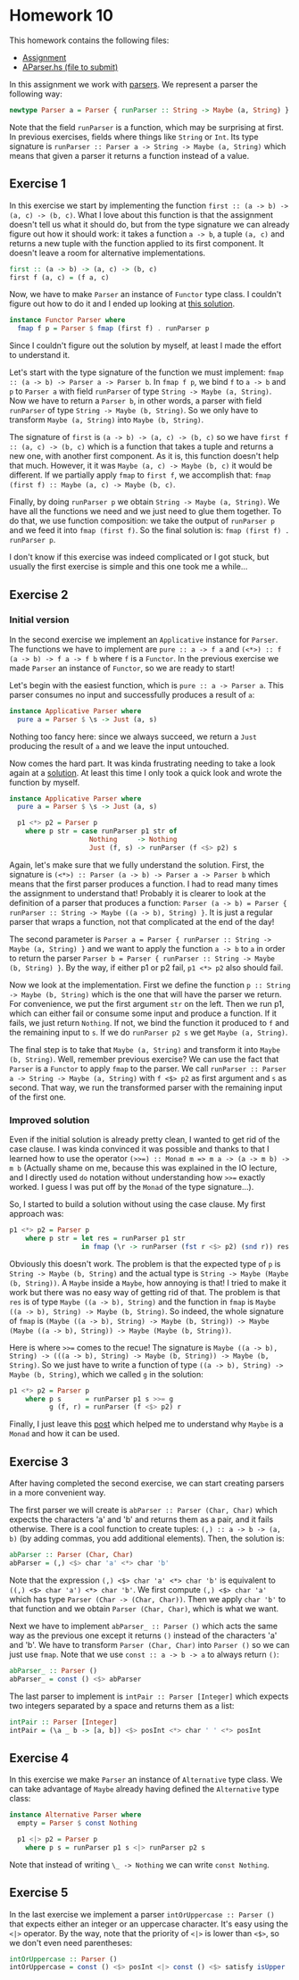 # Homework 10

This homework contains the following files:
* [Assignment](assignment.pdf)
* [AParser.hs (file to submit)](AParser.hs)

In this assignment we work with [parsers](https://en.wikipedia.org/wiki/Parsing). We represent a parser the following way:

```haskell
newtype Parser a = Parser { runParser :: String -> Maybe (a, String) }
```

Note that the field `runParser` is a function, which may be surprising at first. In previous exercises, fields where things like `String` or `Int`. Its type signature is `runParser :: Parser a -> String -> Maybe (a, String)` which means that given a parser it returns a function instead of a value.


## Exercise 1

In this exercise we start by implementing the function `first :: (a -> b) -> (a, c) -> (b, c)`. What I love about this function is that the assignment doesn't tell us what it should do, but from the type signature we can already figure out how it should work: it takes a function `a -> b`, a tuple `(a, c)` and returns a new tuple with the function applied to its first component. It doesn't leave a room for alternative implementations.

```haskell
first :: (a -> b) -> (a, c) -> (b, c)
first f (a, c) = (f a, c)
```

Now, we have to make `Parser` an instance of `Functor` type class. I couldn't figure out how to do it and I ended up looking at [this solution](https://github.com/bschwb/cis194-solutions/blob/master/10-applicative-functors-part1/AParser.hs).

```haskell
instance Functor Parser where
  fmap f p = Parser $ fmap (first f) . runParser p
```

Since I couldn't figure out the solution by myself, at least I made the effort to understand it.

Let's start with the type signature of the function we must implement: `fmap :: (a -> b) -> Parser a -> Parser b`. In `fmap f p`, we bind `f` to `a -> b` and `p` to `Parser a` with field `runParser` of type `String -> Maybe (a, String)`. Now we have to return a `Parser b`, in other words, a parser with field `runParser` of type `String -> Maybe (b, String)`. So we only have to transform `Maybe (a, String)` into `Maybe (b, String)`.

The signature of `first` is `(a -> b) -> (a, c) -> (b, c)` so we have `first f :: (a, c) -> (b, c)` which is a function that takes a tuple and returns a new one, with another first component. As it is, this function doesn't help that much. However, it it was `Maybe (a, c) -> Maybe (b, c)` it would be different. If we partially apply `fmap` to `first f`, we accomplish that: `fmap (first f) :: Maybe (a, c) -> Maybe (b, c)`.

Finally, by doing `runParser p` we obtain `String -> Maybe (a, String)`. We have all the functions we need and we just need to glue them together. To do that, we use function composition: we take the output of `runParser p` and we feed it into `fmap (first f)`. So the final solution is: `fmap (first f) . runParser p`.

I don't know if this exercise was indeed complicated or I got stuck, but usually the first exercise is simple and this one took me a while...

## Exercise 2

### Initial version

In the second exercise we implement an `Applicative` instance for `Parser`. The functions we have to implement are `pure :: a -> f a` and `(<*>) :: f (a -> b) -> f a -> f b` where `f` is a `Functor`. In the previous exercise we made `Parser` an instance of `Functor`, so we are ready to start!

Let's begin with the easiest function, which is `pure :: a -> Parser a`. This parser consumes no input and successfully produces a result of `a`:

```haskell
instance Applicative Parser where
  pure a = Parser $ \s -> Just (a, s)
```

Nothing too fancy here: since we always succeed, we return a `Just` producing the result of `a` and we leave the input untouched.

Now comes the hard part. It was kinda frustrating needing to take a look again at a [solution](https://github.com/bschwb/cis194-solutions/blob/master/10-applicative-functors-part1/AParser.hs). At least this time I only took a quick look and wrote the function by myself.

```haskell
instance Applicative Parser where
  pure a = Parser $ \s -> Just (a, s)

  p1 <*> p2 = Parser p
    where p str = case runParser p1 str of
                    Nothing     -> Nothing
                    Just (f, s) -> runParser (f <$> p2) s
```

Again, let's make sure that we fully understand the solution. First, the signature is `(<*>) :: Parser (a -> b) -> Parser a -> Parser b` which means that the first parser produces a function. I had to read many times the assignment to understand that! Probably it is clearer to look at the definition of a parser that produces a function: `Parser (a -> b) = Parser { runParser :: String -> Maybe ((a -> b), String) }`. It is just a regular parser that wraps a function, not that complicated at the end of the day!

The second parameter is `Parser a = Parser { runParser :: String -> Maybe (a, String) }` and we want to apply the function `a -> b` to `a` in order to return the parser `Parser b = Parser { runParser :: String -> Maybe (b, String) }`. By the way, if either p1 or p2 fail, `p1 <*> p2` also should fail.

Now we look at the implementation. First we define the function `p :: String -> Maybe (b, String)` which is the one that will have the parser we return. For convenience, we put the first argument `str` on the left. Then we run p1, which can either fail or consume some input and produce a function. If it fails, we just return `Nothing`. If not, we bind the function it produced to `f` and the remaining input to `s`. If we do `runParser p2 s` we get `Maybe (a, String)`.

The final step is to take that `Maybe (a, String)` and transform it into `Maybe (b, String)`. Well, remember previous exercise? We can use the fact that `Parser` is a `Functor` to apply `fmap` to the parser. We call `runParser :: Parser a -> String -> Maybe (a, String)` with `f <$> p2` as first argument and `s` as second. That way, we run the transformed parser with the remaining input of the first one.

### Improved solution

Even if the initial solution is already pretty clean, I wanted to get rid of the case clause. I was kinda convinced it was possible and thanks to that I learned how to use the operator `(>>=) :: Monad m => m a -> (a -> m b) -> m b` (Actually shame on me, because this was explained in the IO lecture, and I directly used `do` notation without understanding how `>>=` exactly worked. I guess I was put off by the `Monad` of the type signature...).

So, I started to build a solution without using the case clause. My first approach was:

```haskell
p1 <*> p2 = Parser p
    where p str = let res = runParser p1 str
                  in fmap (\r -> runParser (fst r <$> p2) (snd r)) res
```

Obviously this doesn't work. The problem is that the expected type of `p` is `String -> Maybe (b, String)` and the actual type is `String -> Maybe (Maybe (b, String))`. A `Maybe` inside a `Maybe`, how annoying is that! I tried to make it work but there was no easy way of getting rid of that. The problem is that `res` is of type `Maybe ((a -> b), String)` and the function in `fmap` is `Maybe ((a -> b), String) -> Maybe (b, String)`. So indeed, the whole signature of `fmap` is `(Maybe ((a -> b), String) -> Maybe (b, String)) -> Maybe (Maybe ((a -> b), String)) -> Maybe (Maybe (b, String))`.

Here is where `>>=` comes to the recue! The signature is `Maybe ((a -> b), String) -> (((a -> b), String) -> Maybe (b, String)) -> Maybe (b, String)`. So we just have to write a function of type `((a -> b), String) -> Maybe (b, String)`, which we called `g` in the solution:

```haskell
p1 <*> p2 = Parser p
    where p s      = runParser p1 s >>= g
          g (f, r) = runParser (f <$> p2) r
```

Finally, I just leave this [post](https://pbrisbin.com/posts/maybe_is_just_awesome/) which helped me to understand why `Maybe` is a `Monad` and how it can be used.

## Exercise 3

After having completed the second exercise, we can start creating parsers in a more convenient way.

The first parser we will create is `abParser :: Parser (Char, Char)` which expects the characters 'a' and 'b' and returns them as a pair, and it fails otherwise. There is a cool function to create tuples: `(,) :: a -> b -> (a, b)` (by adding commas, you add additional elements). Then, the solution is:

```haskell
abParser :: Parser (Char, Char)
abParser = (,) <$> char 'a' <*> char 'b'
```

Note that the expression `(,) <$> char 'a' <*> char 'b'` is equivalent to `((,) <$> char 'a') <*> char 'b'`. We first compute `(,) <$> char 'a'` which has type `Parser (Char -> (Char, Char))`. Then we apply `char 'b'` to that function and we obtain `Parser (Char, Char)`, which is what we want.

Next we have to implement `abParser_ :: Parser ()` which acts the same way as the previous one except it returns `()` instead of the characters 'a' and 'b'. We have to transform `Parser (Char, Char)` into `Parser ()` so we can just use `fmap`. Note that we use `const :: a -> b -> a` to always return `()`:

```haskell
abParser_ :: Parser ()
abParser_ = const () <$> abParser
```

The last parser to implement is `intPair :: Parser [Integer]` which expects two integers separated by a space and returns them as a list:

```haskell
intPair :: Parser [Integer]
intPair = (\a _ b -> [a, b]) <$> posInt <*> char ' ' <*> posInt
```

## Exercise 4

In this exercise we make `Parser` an instance of `Alternative` type class. We can take advantage of `Maybe` already having defined the `Alternative` type class:

```haskell
instance Alternative Parser where
  empty = Parser $ const Nothing

  p1 <|> p2 = Parser p
    where p s = runParser p1 s <|> runParser p2 s
```

Note that instead of writing `\_ -> Nothing` we can write `const Nothing`.

## Exercise 5

In the last exercise we implement a parser `intOrUppercase :: Parser ()` that expects either an integer or an uppercase character. It's easy using the `<|>` operator. By the way, note that the priority of `<|>` is lower than `<$>`, so we don't even need parentheses:

```haskell
intOrUppercase :: Parser ()
intOrUppercase = const () <$> posInt <|> const () <$> satisfy isUpper
```
